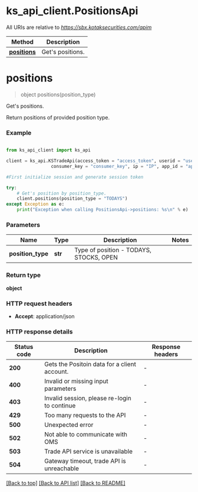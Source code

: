 # ks_api_client.PositionsApi

All URIs are relative to *https://sbx.kotaksecurities.com/apim*

Method  | Description
------------- | -------------
[**positions**](PositionsApi.md#positions) | Get&#39;s positions.

# **positions**
> object positions(position_type)

Get's positions.

Return positions of provided position type.

### Example


```python

from ks_api_client import ks_api

client = ks_api.KSTradeApi(access_token = "access_token", userid = "userid", \
                 consumer_key = "consumer_key", ip = "IP", app_id = "app_id")

#First initialize session and generate session token

try:
    # Get's position by position_type.
    client.positions(position_type = "TODAYS")
except Exception as e:
    print("Exception when calling PositionsApi->positions: %s\n" % e)
```


### Parameters

Name | Type | Description  | Notes
------------- | ------------- | ------------- | -------------
 **position_type** | **str**| Type of position - TODAYS, STOCKS, OPEN | 

### Return type

**object**


### HTTP request headers

 - **Accept**: application/json

### HTTP response details
| Status code | Description | Response headers |
|-------------|-------------|------------------|
**200** | Gets the Positoin data for a client account. |  -  |
**400** | Invalid or missing input parameters |  -  |
**403** | Invalid session, please re-login to continue |  -  |
**429** | Too many requests to the API |  -  |
**500** | Unexpected error |  -  |
**502** | Not able to communicate with OMS |  -  |
**503** | Trade API service is unavailable |  -  |
**504** | Gateway timeout, trade API is unreachable |  -  |

[[Back to top]](#) [[Back to API list]](../README.md#documentation-for-api-endpoints) [[Back to README]](../README.md)
